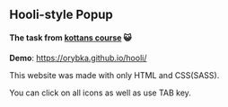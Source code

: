 ## Hooli-style Popup

#### The task from [kottans course](https://github.com/kottans/frontend/blob/master/contents.md) :smiley_cat:

**Demo**: https://orybka.github.io/hooli/

This website was made with only HTML and CSS(SASS).

You can click on all icons as well as use TAB key.
